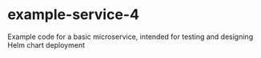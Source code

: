 # example-service-4
Example code for a basic microservice, intended for testing and designing Helm chart deployment
